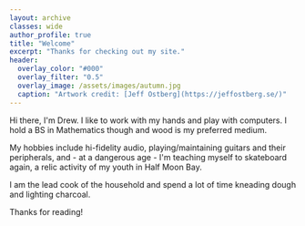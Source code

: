 ```yaml
---
layout: archive
classes: wide
author_profile: true
title: "Welcome"
excerpt: "Thanks for checking out my site."
header:
  overlay_color: "#000"
  overlay_filter: "0.5"
  overlay_image: /assets/images/autumn.jpg
  caption: "Artwork credit: [Jeff Ostberg](https://jeffostberg.se/)"
---
```

Hi there, I'm Drew. I like to work with my hands and play with computers. I hold a BS in Mathematics though and wood is my preferred medium.

My hobbies include hi-fidelity audio, playing/maintaining guitars and their peripherals, and - at a dangerous age - I'm teaching myself to skateboard again, a relic activity of my youth in Half Moon Bay.

I am the lead cook of the household and spend a lot of time kneading dough and lighting charcoal.

Thanks for reading!
